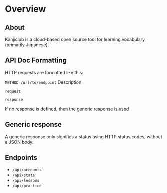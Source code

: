 # Overview

## About
Kanjiclub is a cloud-based open source tool for learning vocabulary (primarily Japanese).

## API Doc Formatting
HTTP requests are formatted like this:

`METHOD /url/to/endpoint`
Description

```
request
```
```
response
```

If no response is defined, then the generic response is used

## Generic response
A generic response only signifies a status using HTTP status codes, without a JSON body.

## Endpoints
- `/api/accounts`
- `/api/stats`
- `/api/lessons`
- `/api/practice`